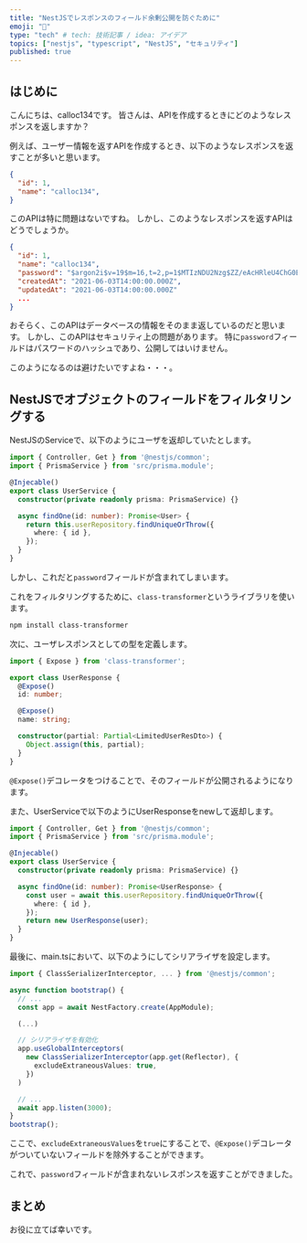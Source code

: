 ```yaml
---
title: "NestJSでレスポンスのフィールド余剰公開を防ぐために"
emoji: "🐺"
type: "tech" # tech: 技術記事 / idea: アイデア
topics: ["nestjs", "typescript", "NestJS", "セキュリティ"]
published: true
---
```


## はじめに

こんにちは、calloc134です。
皆さんは、APIを作成するときにどのようなレスポンスを返しますか？

例えば、ユーザー情報を返すAPIを作成するとき、以下のようなレスポンスを返すことが多いと思います。

```json
{
  "id": 1,
  "name": "calloc134",
}
```

このAPIは特に問題はないですね。
しかし、このようなレスポンスを返すAPIはどうでしょうか。

```json
{
  "id": 1,
  "name": "calloc134",
  "password": "$argon2i$v=19$m=16,t=2,p=1$MTIzNDU2Nzg$ZZ/eAcHRleU4ChG0EJ+2Mw",
  "createdAt": "2021-06-03T14:00:00.000Z",
  "updatedAt": "2021-06-03T14:00:00.000Z"
  ...
}
```

おそらく、このAPIはデータベースの情報をそのまま返しているのだと思います。
しかし、このAPIはセキュリティ上の問題があります。
特に`password`フィールドはパスワードのハッシュであり、公開してはいけません。

このようになるのは避けたいですよね・・・。

## NestJSでオブジェクトのフィールドをフィルタリングする

NestJSのServiceで、以下のようにユーザを返却していたとします。

```ts
import { Controller, Get } from '@nestjs/common';
import { PrismaService } from 'src/prisma.module';

@Injecable()
export class UserService {
  constructor(private readonly prisma: PrismaService) {}

  async findOne(id: number): Promise<User> {
    return this.userRepository.findUniqueOrThrow({
      where: { id },
    });
  }
}
```

しかし、これだと`password`フィールドが含まれてしまいます。

これをフィルタリングするために、`class-transformer`というライブラリを使います。

```bash
npm install class-transformer
```

次に、ユーザレスポンスとしての型を定義します。

```ts
import { Expose } from 'class-transformer';

export class UserResponse {
  @Expose()
  id: number;

  @Expose()
  name: string;

  constructor(partial: Partial<LimitedUserResDto>) {
    Object.assign(this, partial);
  }
}
```

`@Expose()`デコレータをつけることで、そのフィールドが公開されるようになります。

また、UserServiceで以下のようにUserResponseをnewして返却します。

```ts
import { Controller, Get } from '@nestjs/common';
import { PrismaService } from 'src/prisma.module';

@Injecable()
export class UserService {
  constructor(private readonly prisma: PrismaService) {}

  async findOne(id: number): Promise<UserResponse> {
    const user = await this.userRepository.findUniqueOrThrow({
      where: { id },
    });
    return new UserResponse(user);
  }
}
```

最後に、main.tsにおいて、以下のようにしてシリアライザを設定します。

```ts
import { ClassSerializerInterceptor, ... } from '@nestjs/common';

async function bootstrap() {
  // ...
  const app = await NestFactory.create(AppModule);

  (...)

  // シリアライザを有効化
  app.useGlobalInterceptors(
    new ClassSerializerInterceptor(app.get(Reflector), {
      excludeExtraneousValues: true,
    })
  )

  // ...
  await app.listen(3000);
}
bootstrap();
```

ここで、`excludeExtraneousValues`を`true`にすることで、`@Expose()`デコレータがついていないフィールドを除外することができます。

これで、`password`フィールドが含まれないレスポンスを返すことができました。

## まとめ
お役に立てば幸いです。

